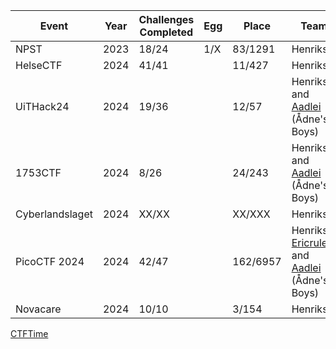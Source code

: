 | Event           | Year | Challenges Completed | Egg  | Place   | Team                          |
|-----------------|------|----------------------|------|---------|-------------------------------|
| NPST            | 2023 | 18/24                | 1/X  | 83/1291  | Henriksb                              |
| HelseCTF        | 2024 | 41/41                |      | 11/427   | Henriksb                              |
| UiTHack24       | 2024 | 19/36                |      | 12/57    | Henriksb and [Aadlei](https://github.com/Aadlei) (Ådne's Boys) |
| 1753CTF         | 2024 | 8/26                 |      | 24/243   | Henriksb and [Aadlei](https://github.com/Aadlei) (Ådne's Boys) |
| Cyberlandslaget | 2024 | XX/XX                |      | XX/XXX   | Henriksb |
| PicoCTF 2024    | 2024 | 42/47                |      | 162/6957 | Henriksb, [Ericrulec](https://github.com/Ericrulec), and [Aadlei](https://github.com/Aadlei) (Ådne's Boys) |
| Novacare        | 2024 | 10/10                |      | 3/154    | Henriksb |


[CTFTime](https://ctftime.org/team/285939)
